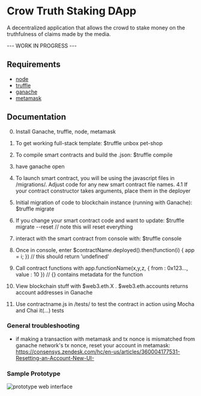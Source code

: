 # Crow Truth Staking DApp

A decentralized application that allows the crowd to stake money on the truthfulness of claims made by the media.

--- WORK IN PROGRESS ---

## Requirements
+ [node](https://nodejs.org/en/)
+ [truffle](https://www.npmjs.com/package/truffle)
+ [ganache](https://truffleframework.com/ganache)
+ [metamask](https://metamask.io/)


## Documentation

0. Install Ganache, truffle, node, metamask

1. To get working full-stack template: $truffle unbox pet-shop 
2. To compile smart contracts and build the .json: $truffle compile
3. have ganache open
4. To launch smart contract, you will be using the javascript files in /migrations/. Adjust code for any new smart contract file names.
4.1 If your contract constructor takes arguments, place them in the deployer
5. Initial migration of code to blockchain instance (running with Ganache): $truffle migrate
6. If you change your smart contract code and want to update: $truffle migrate --reset // note this will reset everything
7. interact with the smart contract from console with: $truffle console
8. Once in console, enter $contractName.deployed().then(function(i) { app = i; }) // this should return 'undefined'
9. Call contract functions with app.functionName(x,y,z, { from : 0x123..., value : 10 }) // {} contains metadata for the function
10. View blockchain stuff with $web3.eth.X . $web3.eth.accounts returns account addresses in Ganache
11. Use contractname.js in /tests/ to test the contract in action using Mocha and Chai it(...) tests

### General troubleshooting
+ if making a transaction with metamask and tx nonce is mismatched from ganache network's tx nonce, reset your account in metamask:
https://consensys.zendesk.com/hc/en-us/articles/360004177531-Resetting-an-Account-New-UI-

### Sample Prototype
![prototype web interface](https://github.com/krisbuote/crow/blob/master/src/images/prototype_interface.JPG "Staking.")

